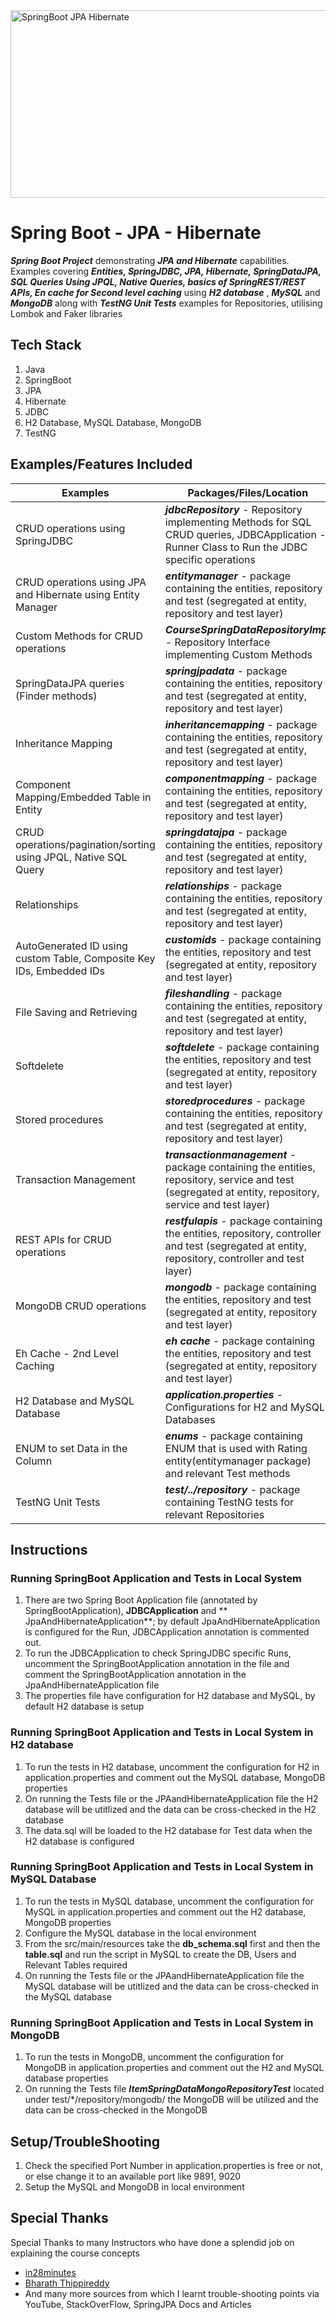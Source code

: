 <img src="https://blog.netgloo.com/wp-content/uploads/2014/10/Spring-Data-jpa-Hibernate_c80.jpg" alt="SpringBoot JPA Hibernate" style="height: 300px; width:700px;"/>

# Spring Boot - JPA - Hibernate

***Spring Boot Project*** demonstrating ***JPA and Hibernate*** capabilities. Examples covering ***Entities, SpringJDBC,
JPA, Hibernate, SpringDataJPA, SQL Queries Using JPQL, Native Queries, basics of SpringREST/REST APIs, En cache for Second level caching*** using ***H2 database***
, ***MySQL*** and ***MongoDB*** along with ***TestNG Unit Tests*** examples for Repositories, utilising Lombok and Faker
libraries

## Tech Stack

1. Java
2. SpringBoot
3. JPA
4. Hibernate
5. JDBC
6. H2 Database, MySQL Database, MongoDB
7. TestNG

## Examples/Features Included

| Examples                                                             | Packages/Files/Location      |
| -------------------------------------------------------------------- | ---------------------------- |
| CRUD operations using SpringJDBC                                     | ***jdbcRepository*** - Repository implementing Methods for SQL CRUD queries, JDBCApplication - Runner Class to Run the JDBC specific operations          |
| CRUD operations using JPA and Hibernate using Entity Manager         | ***entitymanager***  - package containing the entities, repository and test (segregated at entity, repository and test layer)           |
| Custom Methods for CRUD operations                                   | ***CourseSpringDataRepositoryImpl*** - Repository Interface implementing Custom Methods |
| SpringDataJPA queries (Finder methods)                               | ***springjpadata*** - package containing the entities, repository and test (segregated at entity, repository and test layer) |
| Inheritance Mapping                                                  | ***inheritancemapping*** - package containing the entities, repository and test (segregated at entity, repository and test layer)                                         |
| Component Mapping/Embedded Table in Entity                           | ***componentmapping*** - package containing the entities, repository and test (segregated at entity, repository and test layer)|
| CRUD operations/pagination/sorting using JPQL, Native SQL Query      | ***springdatajpa*** - package containing the entities, repository and test (segregated at entity, repository and test layer)                                 |
| Relationships                                                        | ***relationships*** - package containing the entities, repository and test (segregated at entity, repository and test layer) |
| AutoGenerated ID using custom Table, Composite Key IDs, Embedded IDs | ***customids*** - package containing the entities, repository and test (segregated at entity, repository and test layer)
| File Saving and Retrieving                                           | ***fileshandling*** - package containing the entities, repository and test (segregated at entity, repository and test layer)
| Softdelete                                                           | ***softdelete*** - package containing the entities, repository and test (segregated at entity, repository and test layer)
| Stored procedures                                                    | ***storedprocedures*** - package containing the entities, repository and test (segregated at entity, repository and test layer)                                             |
| Transaction Management                                               | ***transactionmanagement*** - package containing the entities, repository, service and test (segregated at entity, repository, service and test layer)                                            |
| REST APIs for CRUD operations                                        | ***restfulapis*** - package containing the entities, repository, controller and test (segregated at entity, repository, controller and test layer)
| MongoDB CRUD operations                                              | ***mongodb*** - package containing the entities, repository and test (segregated at entity, repository and test layer) |
| Eh Cache - 2nd Level Caching                                         | ***eh cache*** - package containing the entities, repository and test (segregated at entity, repository and test layer) |
| H2 Database and MySQL Database                                       | ***application.properties*** - Configurations for H2 and MySQL Databases |
| ENUM to set Data in the Column                                       | ***enums*** - package containing ENUM that is used with Rating entity(entitymanager package) and relevant Test methods
| TestNG Unit Tests                                                    | ***test/../repository*** - package containing TestNG tests for relevant Repositories

## Instructions

### Running SpringBoot Application and Tests in Local System

1. There are two Spring Boot Application file (annotated by SpringBootApplication), **JDBCApplication** and **
   JpaAndHibernateApplication**; by default JpaAndHibernateApplication is configured for the Run, JDBCApplication
   annotation is commented out.
2. To run the JDBCApplication to check SpringJDBC specific Runs, uncomment the SpringBootApplication annotation in the
   file and comment the SpringBootApplication annotation in the JpaAndHibernateApplication file
3. The properties file have configuration for H2 database and MySQL, by default H2 database is setup

### Running SpringBoot Application and Tests in Local System in H2 database

1. To run the tests in H2 database, uncomment the configuration for H2 in application.properties and comment out the
   MySQL database, MongoDB properties
2. On running the Tests file or the JPAandHibernateApplication file the H2 database will be utitlized and the data can
   be cross-checked in the H2 database
3. The data.sql will be loaded to the H2 database for Test data when the H2 database is configured

### Running SpringBoot Application and Tests in Local System in MySQL Database

1. To run the tests in MySQL database, uncomment the configuration for MySQL in application.properties and comment out
   the H2 database, MongoDB properties
2. Configure the MySQL database in the local environment
3. From the src/main/resources take the **db_schema.sql** first and then the **table.sql** and run the script in MySQL
   to create the DB, Users and Relevant Tables required
4. On running the Tests file or the JPAandHibernateApplication file the MySQL database will be utitlized and the data
   can be cross-checked in the MySQL database

### Running SpringBoot Application and Tests in Local System in MongoDB

1. To run the tests in MongoDB, uncomment the configuration for MongoDB in application.properties and comment out the H2
   and MySQL database properties
2. On running the Tests file ***ItemSpringDataMongoRepositoryTest*** located under test/*/repository/mongodb/ the
   MongoDB will be utilized and the data can be cross-checked in the MongoDB

## Setup/TroubleShooting

1. Check the specified Port Number in application.properties is free or not, or else change it to an available port like
   9891, 9020
2. Setup the MySQL and MongoDB in local environment

## Special Thanks

Special Thanks to many Instructors who have done a splendid job on explaining the course concepts

- [in28minutes](https://courses.in28minutes.com/p/master-hibernate-and-jpa-with-spring-boot-in-100-steps)
- [Bharath Thippireddy](https://www.udemy.com/course/spring-data-jpa-using-hibernate/)
- And many more sources from which I learnt trouble-shooting points via YouTube, StackOverFlow, SpringJPA Docs and
  Articles 
